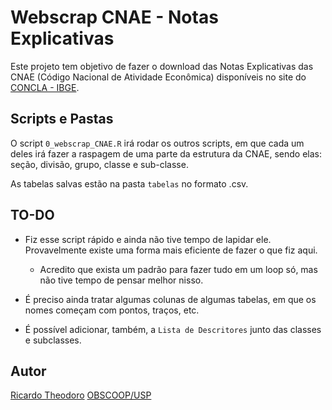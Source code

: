 # Webscrap CNAE - Notas Explicativas

Este projeto tem objetivo de fazer o download das Notas Explicativas das CNAE (Código Nacional de Atividade Econômica) disponíveis no site do [CONCLA - IBGE](https://cnae.ibge.gov.br/).

## Scripts e Pastas

O script `0_webscrap_CNAE.R` irá rodar os outros scripts, em que cada um deles irá fazer a raspagem de uma parte da estrutura da CNAE, sendo elas: seção, divisão, grupo, classe e sub-classe.

As tabelas salvas estão na pasta `tabelas` no formato .csv.

## TO-DO

- Fiz esse script rápido e ainda não tive tempo de lapidar ele. Provavelmente existe uma forma mais eficiente de fazer o que fiz aqui.

  - Acredito que exista um padrão para fazer tudo em um loop só, mas não tive tempo de pensar melhor nisso.

- É preciso ainda tratar algumas colunas de algumas tabelas, em que os nomes começam com pontos, traços, etc.

- É possível adicionar, também, a `Lista de Descritores` junto das classes e subclasses.

## Autor

[Ricardo Theodoro](https://www.linkedin.com/in/rtheodoro/)
[OBSCOOP/USP](https://linktr.ee/obscoopusp)